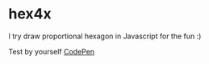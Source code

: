 # hex4x

I try draw proportional hexagon in Javascript for the fun :)

Test by yourself [CodePen](https://codepen.io/papa0urs/pen/mdVZqLj)
